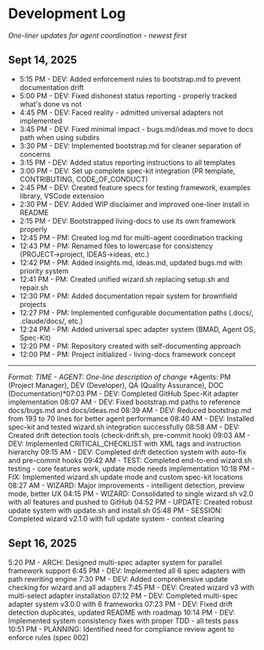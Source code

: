 # Development Log

*One-liner updates for agent coordination - newest first*

## Sept 14, 2025

- 5:15 PM - DEV: Added enforcement rules to bootstrap.md to prevent documentation drift
- 5:00 PM - DEV: Fixed dishonest status reporting - properly tracked what's done vs not
- 4:45 PM - DEV: Faced reality - admitted universal adapters not implemented
- 3:45 PM - DEV: Fixed minimal impact - bugs.md/ideas.md move to docs path when using subdirs
- 3:30 PM - DEV: Implemented bootstrap.md for cleaner separation of concerns
- 3:15 PM - DEV: Added status reporting instructions to all templates
- 3:00 PM - DEV: Set up complete spec-kit integration (PR template, CONTRIBUTING, CODE_OF_CONDUCT)
- 2:45 PM - DEV: Created feature specs for testing framework, examples library, VSCode extension
- 2:30 PM - DEV: Added WIP disclaimer and improved one-liner install in README
- 2:15 PM - DEV: Bootstrapped living-docs to use its own framework properly
- 12:45 PM - PM: Created log.md for multi-agent coordination tracking
- 12:43 PM - PM: Renamed files to lowercase for consistency (PROJECT→project, IDEAS→ideas, etc.)
- 12:42 PM - PM: Added insights.md, ideas.md, updated bugs.md with priority system
- 12:41 PM - PM: Created unified wizard.sh replacing setup.sh and repair.sh
- 12:30 PM - PM: Added documentation repair system for brownfield projects
- 12:27 PM - PM: Implemented configurable documentation paths (.docs/, .claude/docs/, etc.)
- 12:24 PM - PM: Added universal spec adapter system (BMAD, Agent OS, Spec-Kit)
- 12:20 PM - PM: Repository created with self-documenting approach
- 12:00 PM - PM: Project initialized - living-docs framework concept

---
*Format: TIME - AGENT: One-line description of change*
*Agents: PM (Project Manager), DEV (Developer), QA (Quality Assurance), DOC (Documentation)*07:03 PM - DEV: Completed GitHub Spec-Kit adapter implementation
08:07 AM - DEV: Fixed bootstrap.md paths to reference docs/bugs.md and docs/ideas.md
08:39 AM - DEV: Reduced bootstrap.md from 193 to 70 lines for better agent performance
08:40 AM - DEV: Installed spec-kit and tested wizard.sh integration successfully
08:58 AM - DEV: Created drift detection tools (check-drift.sh, pre-commit hook)
09:03 AM - DEV: Implemented CRITICAL_CHECKLIST with XML tags and instruction hierarchy
09:15 AM - DEV: Completed drift detection system with auto-fix and pre-commit hooks
09:42 AM - TEST: Completed end-to-end wizard.sh testing - core features work, update mode needs implementation
10:18 PM - FIX: Implemented wizard.sh update mode and custom spec-kit locations
08:27 AM - WIZARD: Major improvements - intelligent detection, preview mode, better UX
04:15 PM - WIZARD: Consolidated to single wizard.sh v2.0 with all features and pushed to GitHub
04:52 PM - UPDATE: Created robust update system with update.sh and install.sh
05:48 PM - SESSION: Completed wizard v2.1.0 with full update system - context clearing

## Sept 16, 2025
5:20 PM - ARCH: Designed multi-spec adapter system for parallel framework support
6:45 PM - DEV: Implemented all 6 spec adapters with path rewriting engine
7:30 PM - DEV: Added comprehensive update checking for wizard and all adapters
7:45 PM - DEV: Created wizard v3 with multi-select adapter installation
07:12 PM - DEV: Completed multi-spec adapter system v3.0.0 with 6 frameworks
07:23 PM - DEV: Fixed drift detection duplicates, updated README with roadmap
10:14 PM - DEV: Implemented system consistency fixes with proper TDD - all tests pass
10:51 PM - PLANNING: Identified need for compliance review agent to enforce rules (spec 002)
